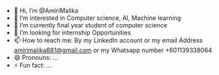 - 👋 Hi, I’m @AmiriMalika
- 👀 I’m interested in Computer science, AI, Machine learning 
- 🌱 I’m currently final year student of computer science 
- 💞️ I’m looking for internship Opportunities 
- 📫 How to reach me: By my LinkedIn account or my email Address amirimalika881@gmail.com or my Whatsapp number +601139338064
- 😄 Pronouns: ...
- ⚡ Fun fact: ...

<!---
AmiriMalika/AmiriMalika is a ✨ special ✨ repository because its `README.md` (this file) appears on your GitHub profile.
You can click the Preview link to take a look at your changes.
--->
